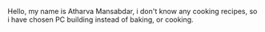 Hello, my name is Atharva Mansabdar, i don't know any cooking recipes, so i have chosen PC building instead of baking, or cooking.